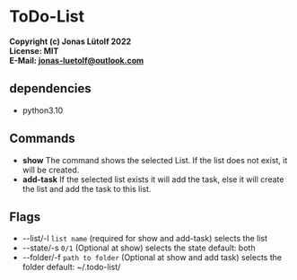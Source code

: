 # ToDo-List
**Copyright (c) Jonas Lütolf 2022** <br>
**License: MIT**<br>
**E-Mail: jonas-luetolf@outlook.com**

## dependencies
- python3.10

## Commands
- **show** The command shows the selected List. If the list does not exist, it will be created.
- **add-task** If the selected list exists it will add the task, else it will create the list and add the task to this list.

## Flags
- --list/-l ```list name``` (required for show and add-task) selects the list
- --state/-s ```0/1``` (Optional at show) selects the state default: both
- --folder/-f ```path to folder``` (Optional at show and add task) selects the folder default: ~/.todo-list/
